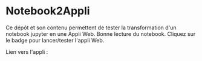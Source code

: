 # Notebook2Appli
Ce dépôt et son contenu permettent de tester la transformation d'un notebook jupyter en une Appli Web. Bonne lecture du notebook. Cliquez sur le badge pour lancer/tester l'appli Web.

Lien vers l'appli : 

